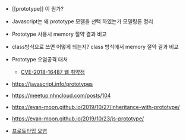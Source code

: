 
- [[prototype]] 이 뭔가?
- Javascript는 왜 prototype 모델을 선택 하였는가 모델링론 정리
- Prototype 사용시 memory 절약 결과 비교
- class방식으로 쓰면 어떻게 되는지? class 방식에서 memory 절약 결과 비교
- Prototype 오염공격 대처
	- [CVE-2018-16487 웹 취약점](https://access.redhat.com/security/cve/cve-2018-16487) 


- https://javascript.info/prototypes
- https://meetup.nhncloud.com/posts/104
- https://evan-moon.github.io/2019/10/27/inheritance-with-prototype/
- https://evan-moon.github.io/2019/10/23/js-prototype/
- [프로토타입 오염](https://medium.com/intrinsic-blog/javascript-prototype-poisoning-vulnerabilities-in-the-wild-7bc15347c96) 

